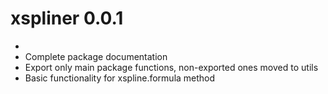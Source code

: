 # xspliner 0.0.1
* 
* Complete package documentation
* Export only main package functions, non-exported ones moved to utils
* Basic functionality for xspline.formula method
